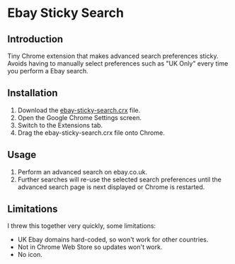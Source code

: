 # Ebay Sticky Search

## Introduction

Tiny Chrome extension that makes advanced search preferences sticky. Avoids
having to manually select preferences such as "UK Only" every time you perform a
Ebay search.

## Installation

1. Download the [ebay-sticky-search.crx](https://github.com/kzar/ebay-sticky-search/raw/master/ebay-sticky-search.crx) file.
2. Open the Google Chrome Settings screen.
3. Switch to the Extensions tab.
4. Drag the ebay-sticky-search.crx file onto Chrome.

## Usage

1. Perform an advanced search on ebay.co.uk.
2. Further searches will re-use the selected search preferences until the
   advanced search page is next displayed or Chrome is restarted.

## Limitations

I threw this together very quickly, some limitations:

- UK Ebay domains hard-coded, so won't work for other countries.
- Not in Chrome Web Store so updates won't work.
- No icon.
